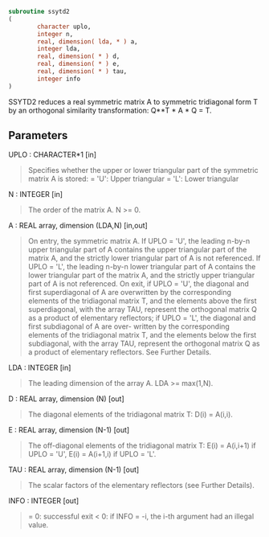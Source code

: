 ```fortran
subroutine ssytd2
(
        character uplo,
        integer n,
        real, dimension( lda, * ) a,
        integer lda,
        real, dimension( * ) d,
        real, dimension( * ) e,
        real, dimension( * ) tau,
        integer info
)
```

SSYTD2 reduces a real symmetric matrix A to symmetric tridiagonal
form T by an orthogonal similarity transformation: Q**T * A * Q = T.

## Parameters
UPLO : CHARACTER*1 [in]
> Specifies whether the upper or lower triangular part of the
> symmetric matrix A is stored:
> = 'U':  Upper triangular
> = 'L':  Lower triangular

N : INTEGER [in]
> The order of the matrix A.  N >= 0.

A : REAL array, dimension (LDA,N) [in,out]
> On entry, the symmetric matrix A.  If UPLO = 'U', the leading
> n-by-n upper triangular part of A contains the upper
> triangular part of the matrix A, and the strictly lower
> triangular part of A is not referenced.  If UPLO = 'L', the
> leading n-by-n lower triangular part of A contains the lower
> triangular part of the matrix A, and the strictly upper
> triangular part of A is not referenced.
> On exit, if UPLO = 'U', the diagonal and first superdiagonal
> of A are overwritten by the corresponding elements of the
> tridiagonal matrix T, and the elements above the first
> superdiagonal, with the array TAU, represent the orthogonal
> matrix Q as a product of elementary reflectors; if UPLO
> = 'L', the diagonal and first subdiagonal of A are over-
> written by the corresponding elements of the tridiagonal
> matrix T, and the elements below the first subdiagonal, with
> the array TAU, represent the orthogonal matrix Q as a product
> of elementary reflectors. See Further Details.

LDA : INTEGER [in]
> The leading dimension of the array A.  LDA >= max(1,N).

D : REAL array, dimension (N) [out]
> The diagonal elements of the tridiagonal matrix T:
> D(i) = A(i,i).

E : REAL array, dimension (N-1) [out]
> The off-diagonal elements of the tridiagonal matrix T:
> E(i) = A(i,i+1) if UPLO = 'U', E(i) = A(i+1,i) if UPLO = 'L'.

TAU : REAL array, dimension (N-1) [out]
> The scalar factors of the elementary reflectors (see Further
> Details).

INFO : INTEGER [out]
> = 0:  successful exit
> < 0:  if INFO = -i, the i-th argument had an illegal value.

